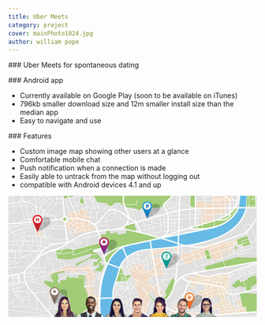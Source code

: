 ```yaml
---
title: Uber Meets
category: project
cover: mainPhoto1024.jpg
author: william pope
---
```


### Uber Meets for spontaneous dating
 
### Android app
* Currently available on Google Play (soon to be available on iTunes)
* 796kb smaller download size and 12m smaller install size than the median app
* Easy to navigate and use 

### Features
* Custom image map showing other users at a glance
* Comfortable mobile chat
* Push notification when a connection is made
* Easily able to untrack from the map without logging out 
* compatible with Android devices 4.1 and up


![app pic](./mainPhoto1024.jpg)

